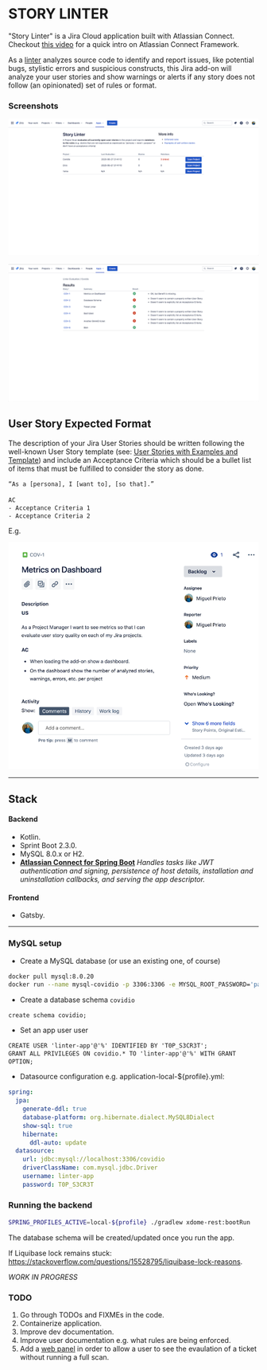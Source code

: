 # STORY LINTER

"Story Linter" is a Jira Cloud application built with Atlassian Connect. Checkout [this
video](https://www.youtube.com/watch?v=qzxVBjV5g60) for a quick intro on Atlassian Connect Framework.

As a [linter](https://en.wikipedia.org/wiki/Lint_(software))
analyzes source code to identify and report issues, like potential bugs, stylistic errors and suspicious constructs,
this Jira add-on will analyze your user stories and show warnings or alerts if any story does not follow (an opinionated)
set of rules or format.

### Screenshots

![Screenshot](./docs/images/screenshot-01.png)

![Screenshot](./docs/images/screenshot-02.png)


## User Story Expected Format

The description of your Jira User Stories should be written following the well-known User Story template (see: [User Stories with Examples and Template](https://www.atlassian.com/agile/project-management/user-stories)) 
and include an Acceptance Criteria which should be a bullet list of items that must be fulfilled to consider the story as done.


```text
“As a [persona], I [want to], [so that].”

AC
- Acceptance Criteria 1
- Acceptance Criteria 2
```


E.g.


![Sample User Story](./docs/images/sample-story.png)

----

## Stack 

#### Backend
- Kotlin.
- Sprint Boot 2.3.0.
- MySQL 8.0.x or H2.
- [**Atlassian Connect for Spring Boot**](https://developer.atlassian.com/cloud/jira/platform/frameworks-and-tools/)
_Handles tasks like JWT authentication and signing, persistence of host details, installation and uninstallation callbacks, and serving the app descriptor._

#### Frontend
- Gatsby.

---

### MySQL setup

- Create a MySQL database (or use an existing one, of course) 
```bash
docker pull mysql:8.0.20
docker run --name mysql-covidio -p 3306:3306 -e MYSQL_ROOT_PASSWORD='pazz' -e MYSQL_ROOT_HOST='%' -v /Users/jmpr/ticket-linter/data/mysql:/var/lib/mysql -d mysql:8.0.20
```

- Create a database schema `covidio`
```mysql
create schema covidio;
```


- Set an app user user
```mysql
CREATE USER 'linter-app'@'%' IDENTIFIED BY 'T0P_S3CR3T';
GRANT ALL PRIVILEGES ON covidio.* TO 'linter-app'@'%' WITH GRANT OPTION;
```

- Datasource configuration e.g. application-local-${profile}.yml:
```yaml
spring:
  jpa:
    generate-ddl: true
    database-platform: org.hibernate.dialect.MySQL8Dialect
    show-sql: true
    hibernate:
      ddl-auto: update
  datasource:
    url: jdbc:mysql://localhost:3306/covidio
    driverClassName: com.mysql.jdbc.Driver
    username: linter-app
    password: T0P_S3CR3T
```

### Running the backend

```bash
SPRING_PROFILES_ACTIVE=local-${profile} ./gradlew xdome-rest:bootRun
```

The database schema will be created/updated once you run the app.

If Liquibase lock remains stuck: https://stackoverflow.com/questions/15528795/liquibase-lock-reasons.


_WORK IN PROGRESS_

### TODO
1. Go through TODOs and FIXMEs in the code.
2. Containerize application.
3. Improve dev documentation.
4. Improve user documentation e.g. what rules are being enforced.
5. Add a [web panel](https://developer.atlassian.com/cloud/jira/software/modules/web-panel/) in order to allow a user to see the evaulation of a ticket without running a full scan.
